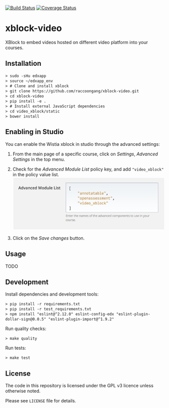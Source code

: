 [![Build Status](https://travis-ci.org/raccoongang/xblock-video.svg?branch=dev)](https://travis-ci.org/raccoongang/xblock-video)
[![Coverage Status](https://coveralls.io/repos/github/raccoongang/xblock-video/badge.svg?branch=dev)](https://coveralls.io/github/raccoongang/xblock-video?branch=dev)

# xblock-video

XBlock to embed videos hosted on different video platform into your courses.

## Installation

```shell
> sudo -sHu edxapp
> source ~/edxapp_env
> # Clone and install xblock
> git clone https://github.com/raccoongang/xblock-video.git
> cd xblock-video
> pip install -e .
> # Install external JavaScript dependencies
> cd video_xblock/static
> bower install
```

## Enabling in Studio

You can enable the Wistia xblock in studio through the advanced
settings:

1. From the main page of a specific course, click on *Settings*,
   *Advanced Settings* in the top menu.
1. Check for the *Advanced Module List* policy key, and add
   `"video_xblock"` in the policy value list.
   ![Advanced Module List](doc/img/advanced_settings.png)

1. Click on the *Save changes* button.

## Usage

TODO

## Development

Install dependencies and development tools:

```shell
> pip install -r requirements.txt
> pip install -r test_requirements.txt
> npm install "eslint@^2.12.0" eslint-config-edx "eslint-plugin-dollar-sign@0.0.5" "eslint-plugin-import@^1.9.2"
```

Run quality checks:

```shell
> make quality
```
Run tests:
```shell
> make test
```

## License

The code in this repository is licensed under the GPL v3 licence unless
otherwise noted.

Please see `LICENSE` file for details.
